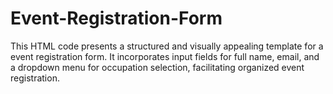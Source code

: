 # Event-Registration-Form 
This HTML code presents a structured and visually appealing template for a event registration form. It incorporates input fields for full name, email, and a dropdown menu for occupation selection, facilitating organized event registration.
